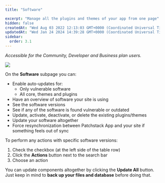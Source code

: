 ```yaml
---
title: "Software"

excerpt: "Manage all the plugins and themes of your app from one page"
hidden: false
createdAt: "Wed Aug 03 2022 12:13:03 GMT+0000 (Coordinated Universal Time)"
updatedAt: "Wed Jan 24 2024 14:39:28 GMT+0000 (Coordinated Universal Time)"
sidebar:
  order: 3.1
---
```

_Accessible for the Community, Developer and Business plan users._

![](@images/8e4869e-patchstack_app_software.png)

On the **Software** subpage you can:

<ul>
<li>Enable auto-updates for:
<ul><li>Only vulnerable software</li><li>All core, themes and plugins</li></ul></li>
<li>Have an overview of software your site is using</li>
<li>See the software versions</li>
<li>See if any of the software is found vulnerable or outdated</li>
<li>Update, activate, deactivate, or delete the existing plugins/themes</li>
<lI>Update your software altogether</li>
<li>Force resynchronization between Patchstack App and your site if something feels out of sync</li></ul>

To perform any actions with specific software versions:

<ol><li>
Check the checkbox (at the left side of the table row)</li>
<li>Click the <b>Actions</b> button next to the search bar</li>
<li>Choose an action</li>
</ol>

You can update components altogether by clicking the **Update All** button.  
Just keep in mind to **back up your files and database** before doing that.
